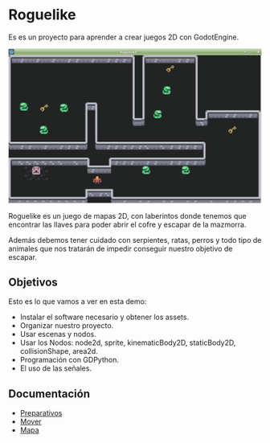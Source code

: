 
# Roguelike

Es es un proyecto para aprender a crear juegos 2D con GodotEngine.

![](images/aspecto.png)

Roguelike es un juego de mapas 2D, con laberintos donde tenemos que encontrar las llaves para poder abrir el cofre y escapar de la mazmorra.

Además debemos tener cuidado con serpientes, ratas, perros y todo tipo de animales que nos tratarán de impedir conseguir nuestro objetivo de escapar.

## Objetivos

Esto es lo que vamos a ver en esta demo:
* Instalar el software necesario y obtener los assets.
* Organizar nuestro proyecto.
* Usar escenas y nodos.
* Usar los Nodos: node2d, sprite, kinematicBody2D, staticBody2D, collisionShape, area2d.
* Programación con GDPython.
* El uso de las señales.

## Documentación

* [Preparativos](01-preparativos.md)
* [Mover](02-mover.md)
* [Mapa](03-mapa.md)
